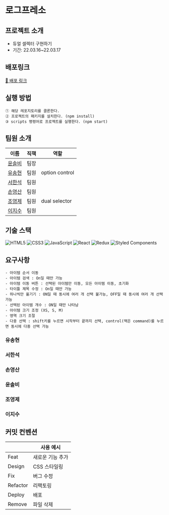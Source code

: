 # 로그프레소
## 프로젝트 소개

- 듀얼 셀렉터 구현하기
- 기간: 22.03.16~22.03.17

## 배포링크

[🚀 배포 링크](https://logpreesso-9.netlify.app/)

## 실행 방법

```
① 해당 레포지토리를 클론한다.
② 프로젝트의 패키지를 설치한다. (npm install)
③ scripts 명령어로 프로젝트를 실행한다. (npm start)
```

## 팀원 소개

| 이름   | 직책 | 역할                 |
| ----- | -- | -------------------- |
| [윤솔비](https://github.com/y-solb) | 팀장 | |
| [유송현](https://github.com/ysh2987) | 팀원 | option control |
| [서한석](https://github.com/holystorySeo) | 팀원 | |
| [손영산](https://github.com/zeromountain) | 팀원 | |
| [조영제](https://github.com/youngjeJO) | 팀원 | dual selector |
| [이지수](https://github.com/mynameisjisoo) | 팀원 |  |


## 기술 스택

![HTML5](https://img.shields.io/badge/html5-%23E34F26.svg?style=for-the-badge&logo=html5&logoColor=white)
![CSS3](https://img.shields.io/badge/css3-%231572B6.svg?style=for-the-badge&logo=css3&logoColor=white)
![JavaScript](https://img.shields.io/badge/javascript-%23323330.svg?style=for-the-badge&logo=javascript&logoColor=%23F7DF1E)
![React](https://img.shields.io/badge/react-%2320232a.svg?style=for-the-badge&logo=react&logoColor=%2361DAFB)
![Redux](https://img.shields.io/badge/redux-%23593d88.svg?style=for-the-badge&logo=redux&logoColor=white)
![Styled Components](https://img.shields.io/badge/styled--components-DB7093?style=for-the-badge&logo=styled-components&logoColor=white)
<br/>

## 요구사항

```
- 아이템 순서 이동
- 아이템 검색 : On일 때만 가능
- 아이템 이동 버튼 : 선택된 아이템만 이동, 모든 아이템 이동, 초기화
- 타이틀 제목 수정 : On일 때만 가능
- 하나씩만 옮기기 : ON일 때 동시에 여러 개 선택 불가능, OFF일 때 동시에 여러 개 선택 가능
- 선택된 아이템 개수 : ON일 때만 나타남
- 아이템 크기 조정 (XS, S, M)
- 영역 크기 조절
- 다중 선택 : shift키를 누르면 시작부터 끝까지 선택, control(맥은 command)를 누르면 동시에 다중 선택 가능 
```

### 유송현

### 서한석

### 손영산

### 윤솔비

### 조영제

### 이지수


## 커밋 컨벤션

|          | 사용 예시        |
| -------- | ---------------- |
| Feat     | 새로운 기능 추가 |
| Design   | CSS 스타일링     |
| Fix      | 버그 수정        |
| Refactor | 리팩토링         |
| Deploy   | 배포             |
| Remove   | 파일 삭제        |
